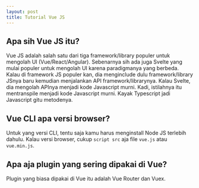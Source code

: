 ```yaml
--- 
layout: post
title: Tutorial Vue JS
--- 
```


## Apa sih Vue JS itu?

Vue JS adalah salah satu dari tiga framework/library populer untuk mengolah UI (Vue/React/Angular). Sebenarnya sih ada juga Svelte yang mulai populer untuk mengolah UI karena paradigmanya yang berbeda. Kalau di framework JS populer kan, dia menginclude dulu framework/library JSnya baru kemudian menjalankan API framework/librarynya. Kalau Svelte, dia mengolah APInya menjadi kode Javascript murni. Kadi, istilahnya itu mentranspile menjadi kode Javascript murni. Kayak Typescript jadi Javascript gitu metodenya.

## Vue CLI apa versi browser?

Untuk yang versi CLI, tentu saja kamu harus menginstall Node JS terlebih dahulu. Kalau versi browser, cukup `script src` aja file `vue.js` atau `vue.min.js`.

## Apa aja plugin yang sering dipakai di Vue?

Plugin yang biasa dipakai di Vue itu adalah Vue Router dan Vuex.